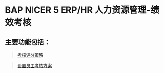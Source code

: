 # BAP NICER 5 ERP/HR 人力资源管理-绩效考核

## 主要功能包括：

> [考核评分策略](docs/BAPBusinessCloud/2019知识库/人力资源/绩效考核/考核评分策略.md)

> [设置员工考核方案](docs/BAPBusinessCloud/2019知识库/人力资源/绩效考核/设置员工考核方案.md)










